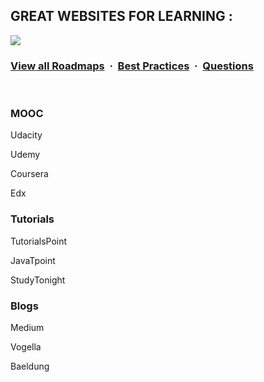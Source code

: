 ## GREAT WEBSITES FOR LEARNING :

![](https://i.imgur.com/waxVImv.png)
### [View all Roadmaps](https://github.com/nholuongut/all-roadmaps) &nbsp;&middot;&nbsp; [Best Practices](https://github.com/nholuongut/all-roadmaps/blob/main/public/best-practices/) &nbsp;&middot;&nbsp; [Questions](https://www.linkedin.com/in/nholuong/)
<br/>

### MOOC

Udacity

Udemy

Coursera

Edx

### Tutorials

TutorialsPoint

JavaTpoint

StudyTonight

### Blogs

Medium

Vogella

Baeldung
